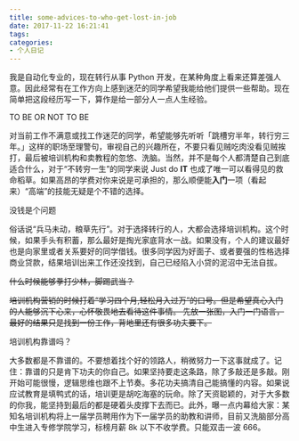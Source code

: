 ```yaml
---
title: some-advices-to-who-get-lost-in-job
date: 2017-11-22 16:21:41
tags:
categories:
- 个人日记
---
```

我是自动化专业的，现在转行从事 Python 开发，在某种角度上看来还算差强人意。因此经常有在工作方向上感到迷茫的同学希望我能给他们提供一些帮助。现在简单把这段经历写一下，算作是给一部分人一点人生经验。

TO BE OR NOT TO BE

对当前工作不满意或找工作迷茫的同学，希望能够先听听「跳槽穷半年，转行穷三年。」这样的职场至理警句，审视自己的兴趣所在，不要只看见贼吃肉没看见贼挨打，最后被培训机构和卖教程的忽悠、洗脑。当然，并不是每个人都清楚自己到底适合什么，对于“不转穷一生”的同学来说 Just do **IT** 也成了唯一可以看得见的救命稻草。如果高昂的学费对你来说是可承担的，那么顺便能**入门**一项（看起来）“高端”的技能无疑是个不错的选择。

没钱是个问题

俗话说“兵马未动，粮草先行”。对于选择转行的人，大都会选择培训机构。这个时候，如果手头有积蓄，那么最好是掏光家底背水一战。如果没有，个人的建议最好也是向家里或者关系要好的同学借钱。很多同学因为好面子、或者要强的性格选择商业贷款，结果培训出来工作还没找到，自己已经陷入小贷的泥沼中无法自拔。

~~什么时候能够拳打少林，脚踢武当？~~

~~培训机构营销的时候打着“学习四个月,轻松月入过万”的口号。但是希望真心入门的人能够沉下心来，心怀敬畏地去看待这件事情。
先放一张图，入门一门语言，最好的结果只是找到一份工作，背地里还有很多功夫要下。~~

培训机构靠谱吗？

大多数都是不靠谱的。不要想着找个好的领路人，稍微努力一下这事就成了。记住：靠谱的只是肯下功夫的你自己。如果坚持要走这条路，除了多敲还是多敲。刚开始可能很慢，逻辑思维也跟不上节奏。多花功夫搞清自己能搞懂的内容。如果说应试教育是填鸭式的话，培训更是胡吃海塞的玩命。除了天资聪颖的，对于大多数的你我，能坚持到最后的都是硬着头皮撑下去而已。此外，曝一点内幕给大家：某知名培训机构将上一届学员聘用作为下一届学员的助教和讲师，目前又洗脑部分高中生进入专修学院学习，标榜月薪 8k 以下不收学费。只能双击一波 666。
